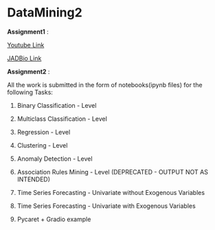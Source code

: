 # DataMining2

**Assignment1** : 

[Youtube Link](https://youtu.be/bIeW2SjJ_Kk)

[JADBio Link](https://app.jadbio.com/share/81ba5f4e-5b7e-469d-b851-3f889a223e19)

**Assignment2** :

All the work is submitted in the form of notebooks(ipynb files) for the following Tasks:


1) Binary Classification - Level

2) Multiclass Classification - Level

3) Regression - Level

4) Clustering - Level

5) Anomaly Detection - Level

6) Association Rules Mining - Level (DEPRECATED - OUTPUT NOT AS INTENDED)

7) Time Series Forecasting - Univariate without Exogenous Variables

8) Time Series Forecasting - Univariate with Exogenous Variables

9) Pycaret + Gradio example

